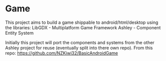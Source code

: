 # Game
This project aims to build a game shippable to android/html/desktop using the libraries:
LibGDX - Multiplatform Game Framework
Ashley - Component Entity System

Initially this project will port the components and systems from the other Ashley project for reuse (eventually split into there own repo). From this repo:
https://github.com/NZKiwi32/BasicAndroidGame
